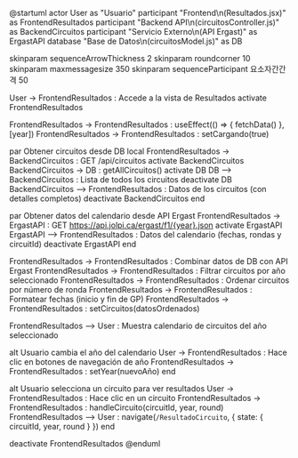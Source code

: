 @startuml
actor User as "Usuario"
participant "Frontend\n(Resultados.jsx)" as FrontendResultados
participant "Backend API\n(circuitosController.js)" as BackendCircuitos
participant "Servicio Externo\n(API Ergast)" as ErgastAPI
database "Base de Datos\n(circuitosModel.js)" as DB

skinparam sequenceArrowThickness 2
skinparam roundcorner 10
skinparam maxmessagesize 350
skinparam sequenceParticipant 요소자간간격 50

User -> FrontendResultados : Accede a la vista de Resultados
activate FrontendResultados

FrontendResultados -> FrontendResultados : useEffect(() => { fetchData() }, [year])
FrontendResultados -> FrontendResultados : setCargando(true)

par Obtener circuitos desde DB local
    FrontendResultados -> BackendCircuitos : GET /api/circuitos
    activate BackendCircuitos
    BackendCircuitos -> DB : getAllCircuitos()
    activate DB
    DB --> BackendCircuitos : Lista de todos los circuitos
    deactivate DB
    BackendCircuitos --> FrontendResultados : Datos de los circuitos (con detalles completos)
    deactivate BackendCircuitos
end

par Obtener datos del calendario desde API Ergast
    FrontendResultados -> ErgastAPI : GET https://api.jolpi.ca/ergast/f1/{year}.json
    activate ErgastAPI
    ErgastAPI --> FrontendResultados : Datos del calendario (fechas, rondas y circuitId)
    deactivate ErgastAPI
end

FrontendResultados -> FrontendResultados : Combinar datos de DB con API Ergast
FrontendResultados -> FrontendResultados : Filtrar circuitos por año seleccionado
FrontendResultados -> FrontendResultados : Ordenar circuitos por número de ronda
FrontendResultados -> FrontendResultados : Formatear fechas (inicio y fin de GP)
FrontendResultados -> FrontendResultados : setCircuitos(datosOrdenados)

FrontendResultados --> User : Muestra calendario de circuitos del año seleccionado

alt Usuario cambia el año del calendario
    User -> FrontendResultados : Hace clic en botones de navegación de año
    FrontendResultados -> FrontendResultados : setYear(nuevoAño)
end

alt Usuario selecciona un circuito para ver resultados
    User -> FrontendResultados : Hace clic en un circuito
    FrontendResultados -> FrontendResultados : handleCircuito(circuitId, year, round)
    FrontendResultados --> User : navigate(`/ResultadoCircuito`, { state: { circuitId, year, round } })
end

deactivate FrontendResultados
@enduml